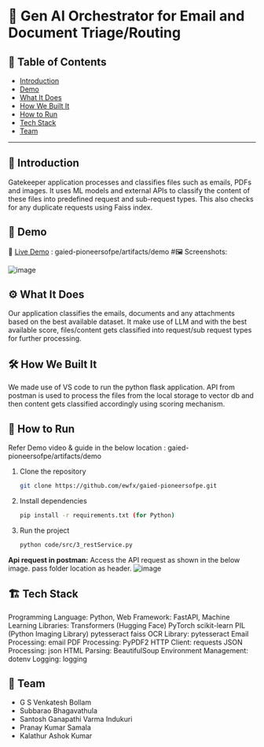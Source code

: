 # 🚀 Gen AI Orchestrator for Email and Document Triage/Routing

## 📌 Table of Contents
- [Introduction](#introduction)
- [Demo](#demo)
- [What It Does](#what-it-does)
- [How We Built It](#how-we-built-it)
- [How to Run](#how-to-run)
- [Tech Stack](#tech-stack)
- [Team](#team)

---

## 🎯 Introduction
Gatekeeper application processes and classifies files such as emails, PDFs and images. It uses ML models and external APIs to classify the content of these files into predefined request and sub-request types. This also checks for any duplicate requests using Faiss index. 

## 🎥 Demo
🔗 [Live Demo](#) : gaied-pioneersofpe/artifacts/demo
#🖼️ Screenshots:

![image](https://github.com/user-attachments/assets/f527b4ef-5f4b-4c10-b4e0-dd086785e953)


## ⚙️ What It Does
Our application classifies the emails, documents and any attachments based on the best available dataset. It make use of LLM and with the best available score, files/content gets classified into request/sub request types for further processing.

## 🛠️ How We Built It
We made use of VS code to run the python flask application. API from postman is used to process the files from the local storage to vector db and then content gets classified accordingly using scoring mechanism.

## 🏃 How to Run

Refer Demo video & guide in the below location :  gaied-pioneersofpe/artifacts/demo

1. Clone the repository  
   ```sh
   git clone https://github.com/ewfx/gaied-pioneersofpe.git
   ```
2. Install dependencies  
   ```sh
   pip install -r requirements.txt (for Python)
   ```
3. Run the project  
   ```sh
   python code/src/3_restService.py
   ```


**Api request in postman:**
Access the API request as shown in the below image. pass folder location as header.
![image](https://github.com/user-attachments/assets/f527b4ef-5f4b-4c10-b4e0-dd086785e953)



## 🏗️ Tech Stack
Programming Language: Python,
Web Framework: FastAPI,
Machine Learning Libraries:
Transformers (Hugging Face)
PyTorch
scikit-learn
PIL (Python Imaging Library)
pytesseract
faiss
OCR Library: pytesseract
Email Processing: email
PDF Processing: PyPDF2
HTTP Client: requests
JSON Processing: json
HTML Parsing: BeautifulSoup
Environment Management: dotenv
Logging: logging

## 👥 Team

- G S Venkatesh Bollam
- Subbarao Bhagavathula
- Santosh Ganapathi Varma Indukuri
- Pranay Kumar Samala
- Kalathur Ashok Kumar
